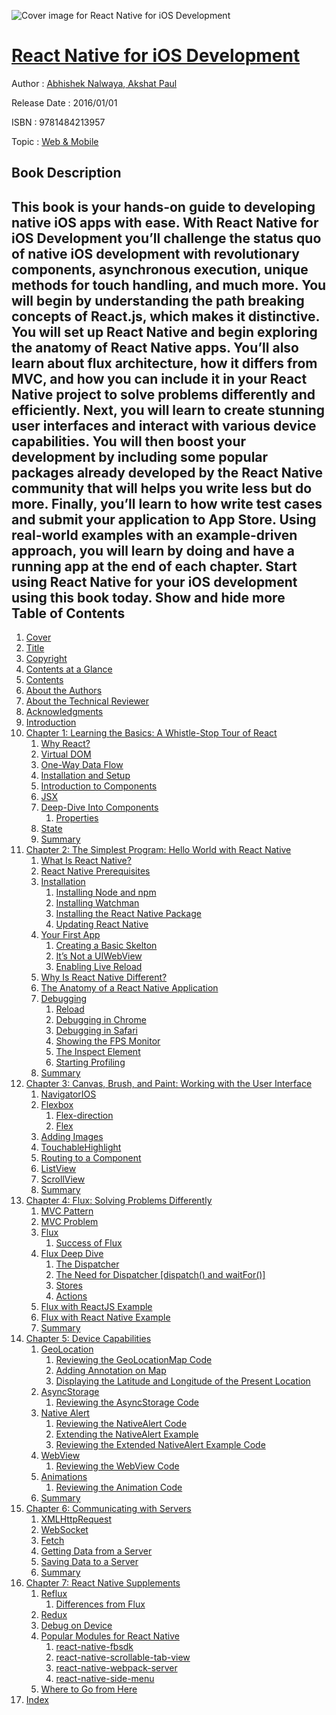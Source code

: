 ![Cover image for React Native for iOS Development](https://imgdetail.ebookreading.net/cover/cover/web_mobile/EB9781484213957.jpg)

[React Native for iOS Development](https://ebookreading.net/view/book/React+Native+for+iOS+Development-EB9781484213957_1.html "React Native for iOS Development")
====================================================================================================================

Author : [Abhishek Nalwaya](https://ebookreading.net/search/author/Abhishek+Nalwaya),[ Akshat Paul](https://ebookreading.net/search/author/+Akshat+Paul)

Release Date : 2016/01/01

ISBN : 9781484213957

Topic : [Web & Mobile](https://ebookreading.net/search/category/web-mobile)

Book Description
-----------------

 This book is your hands-on guide to developing native iOS apps with ease. With React Native for iOS Development you’ll challenge the status quo of native iOS development with revolutionary components, asynchronous execution, unique methods for touch handling, and much more.
You will begin by understanding the path breaking concepts of React.js, which makes it distinctive. You will set up React Native and begin exploring the anatomy of React Native apps. You’ll also learn about flux architecture, how it differs from MVC, and how you can include it in your React Native project to solve problems differently and efficiently. Next, you will learn to create stunning user interfaces and interact with various device capabilities. You will then boost your development by including some popular packages already developed by the React Native community that will helps you write less but do more. Finally, you’ll learn to how write test cases and submit your application to App Store.
Using real-world examples with an example-driven approach, you will learn by doing and have a running app at the end of each chapter. Start using React Native for your iOS development using this book today.
        Show and hide more                
Table of Contents
-----------------

1. [Cover](https://ebookreading.net/view/book/React+Native+for+iOS+Development-EB9781484213957_1.html)
1. [Title](https://ebookreading.net/view/book/React+Native+for+iOS+Development-EB9781484213957_2.html)
1. [Copyright](https://ebookreading.net/view/book/React+Native+for+iOS+Development-EB9781484213957_3.html)
1. [Contents at a Glance](https://ebookreading.net/view/book/React+Native+for+iOS+Development-EB9781484213957_4.html)
1. [Contents](https://ebookreading.net/view/book/React+Native+for+iOS+Development-EB9781484213957_5.html)
1. [About the Authors](https://ebookreading.net/view/book/React+Native+for+iOS+Development-EB9781484213957_6.html)
1. [About the Technical Reviewer](https://ebookreading.net/view/book/React+Native+for+iOS+Development-EB9781484213957_7.html)
1. [Acknowledgments](https://ebookreading.net/view/book/React+Native+for+iOS+Development-EB9781484213957_8.html)
1. [Introduction](https://ebookreading.net/view/book/React+Native+for+iOS+Development-EB9781484213957_9.html)
1. [Chapter 1: Learning the Basics: A Whistle-Stop Tour of React](https://ebookreading.net/view/book/React+Native+for+iOS+Development-EB9781484213957_10.html)
    1. [Why React?](https://ebookreading.net/view/book/React+Native+for+iOS+Development-EB9781484213957_10.html#Sec1)
    1. [Virtual DOM](https://ebookreading.net/view/book/React+Native+for+iOS+Development-EB9781484213957_10.html#Sec2)
    1. [One-Way Data Flow](https://ebookreading.net/view/book/React+Native+for+iOS+Development-EB9781484213957_10.html#Sec3)
    1. [Installation and Setup](https://ebookreading.net/view/book/React+Native+for+iOS+Development-EB9781484213957_10.html#Sec4)
    1. [Introduction to Components](https://ebookreading.net/view/book/React+Native+for+iOS+Development-EB9781484213957_10.html#Sec5)
    1. [JSX](https://ebookreading.net/view/book/React+Native+for+iOS+Development-EB9781484213957_10.html#Sec6)
    1. [Deep-Dive Into Components](https://ebookreading.net/view/book/React+Native+for+iOS+Development-EB9781484213957_10.html#Sec7)
        1. [Properties](https://ebookreading.net/view/book/React+Native+for+iOS+Development-EB9781484213957_10.html#Sec8)
    1. [State](https://ebookreading.net/view/book/React+Native+for+iOS+Development-EB9781484213957_10.html#Sec9)
    1. [Summary](https://ebookreading.net/view/book/React+Native+for+iOS+Development-EB9781484213957_10.html#Sec10)
1. [Chapter 2: The Simplest Program: Hello World with React Native](https://ebookreading.net/view/book/React+Native+for+iOS+Development-EB9781484213957_11.html)
    1. [What Is React Native?](https://ebookreading.net/view/book/React+Native+for+iOS+Development-EB9781484213957_11.html#Sec1)
    1. [React Native Prerequisites](https://ebookreading.net/view/book/React+Native+for+iOS+Development-EB9781484213957_11.html#Sec2)
    1. [Installation](https://ebookreading.net/view/book/React+Native+for+iOS+Development-EB9781484213957_11.html#Sec3)
        1. [Installing Node and npm](https://ebookreading.net/view/book/React+Native+for+iOS+Development-EB9781484213957_11.html#Sec4)
        1. [Installing Watchman](https://ebookreading.net/view/book/React+Native+for+iOS+Development-EB9781484213957_11.html#Sec5)
        1. [Installing the React Native Package](https://ebookreading.net/view/book/React+Native+for+iOS+Development-EB9781484213957_11.html#Sec6)
        1. [Updating React Native](https://ebookreading.net/view/book/React+Native+for+iOS+Development-EB9781484213957_11.html#Sec7)
    1. [Your First App](https://ebookreading.net/view/book/React+Native+for+iOS+Development-EB9781484213957_11.html#Sec8)
        1. [Creating a Basic Skelton](https://ebookreading.net/view/book/React+Native+for+iOS+Development-EB9781484213957_11.html#Sec9)
        1. [It’s Not a UIWebView](https://ebookreading.net/view/book/React+Native+for+iOS+Development-EB9781484213957_11.html#Sec10)
        1. [Enabling Live Reload](https://ebookreading.net/view/book/React+Native+for+iOS+Development-EB9781484213957_11.html#Sec11)
    1. [Why Is React Native Different?](https://ebookreading.net/view/book/React+Native+for+iOS+Development-EB9781484213957_11.html#Sec12)
    1. [The Anatomy of a React Native Application](https://ebookreading.net/view/book/React+Native+for+iOS+Development-EB9781484213957_11.html#Sec13)
    1. [Debugging](https://ebookreading.net/view/book/React+Native+for+iOS+Development-EB9781484213957_11.html#Sec14)
        1. [Reload](https://ebookreading.net/view/book/React+Native+for+iOS+Development-EB9781484213957_11.html#Sec15)
        1. [Debugging in Chrome](https://ebookreading.net/view/book/React+Native+for+iOS+Development-EB9781484213957_11.html#Sec16)
        1. [Debugging in Safari](https://ebookreading.net/view/book/React+Native+for+iOS+Development-EB9781484213957_11.html#Sec17)
        1. [Showing the FPS Monitor](https://ebookreading.net/view/book/React+Native+for+iOS+Development-EB9781484213957_11.html#Sec18)
        1. [The Inspect Element](https://ebookreading.net/view/book/React+Native+for+iOS+Development-EB9781484213957_11.html#Sec19)
        1. [Starting Profiling](https://ebookreading.net/view/book/React+Native+for+iOS+Development-EB9781484213957_11.html#Sec20)
    1. [Summary](https://ebookreading.net/view/book/React+Native+for+iOS+Development-EB9781484213957_11.html#Sec21)
1. [Chapter 3: Canvas, Brush, and Paint: Working with the User Interface](https://ebookreading.net/view/book/React+Native+for+iOS+Development-EB9781484213957_12.html)
    1. [NavigatorIOS](https://ebookreading.net/view/book/React+Native+for+iOS+Development-EB9781484213957_12.html#Sec1)
    1. [Flexbox](https://ebookreading.net/view/book/React+Native+for+iOS+Development-EB9781484213957_12.html#Sec2)
        1. [Flex-direction](https://ebookreading.net/view/book/React+Native+for+iOS+Development-EB9781484213957_12.html#Sec3)
        1. [Flex](https://ebookreading.net/view/book/React+Native+for+iOS+Development-EB9781484213957_12.html#Sec4)
    1. [Adding Images](https://ebookreading.net/view/book/React+Native+for+iOS+Development-EB9781484213957_12.html#Sec5)
    1. [TouchableHighlight](https://ebookreading.net/view/book/React+Native+for+iOS+Development-EB9781484213957_12.html#Sec6)
    1. [Routing to a Component](https://ebookreading.net/view/book/React+Native+for+iOS+Development-EB9781484213957_12.html#Sec7)
    1. [ListView](https://ebookreading.net/view/book/React+Native+for+iOS+Development-EB9781484213957_12.html#Sec8)
    1. [ScrollView](https://ebookreading.net/view/book/React+Native+for+iOS+Development-EB9781484213957_12.html#Sec9)
    1. [Summary](https://ebookreading.net/view/book/React+Native+for+iOS+Development-EB9781484213957_12.html#Sec10)
1. [Chapter 4: Flux: Solving Problems Differently](https://ebookreading.net/view/book/React+Native+for+iOS+Development-EB9781484213957_13.html)
    1. [MVC Pattern](https://ebookreading.net/view/book/React+Native+for+iOS+Development-EB9781484213957_13.html#Sec1)
    1. [MVC Problem](https://ebookreading.net/view/book/React+Native+for+iOS+Development-EB9781484213957_13.html#Sec2)
    1. [Flux](https://ebookreading.net/view/book/React+Native+for+iOS+Development-EB9781484213957_13.html#Sec3)
        1. [Success of Flux](https://ebookreading.net/view/book/React+Native+for+iOS+Development-EB9781484213957_13.html#Sec4)
    1. [Flux Deep Dive](https://ebookreading.net/view/book/React+Native+for+iOS+Development-EB9781484213957_13.html#Sec5)
        1. [The Dispatcher](https://ebookreading.net/view/book/React+Native+for+iOS+Development-EB9781484213957_13.html#Sec6)
        1. [The Need for Dispatcher [dispatch() and waitFor()]](https://ebookreading.net/view/book/React+Native+for+iOS+Development-EB9781484213957_13.html#Sec7)
        1. [Stores](https://ebookreading.net/view/book/React+Native+for+iOS+Development-EB9781484213957_13.html#Sec8)
        1. [Actions](https://ebookreading.net/view/book/React+Native+for+iOS+Development-EB9781484213957_13.html#Sec9)
    1. [Flux with ReactJS Example](https://ebookreading.net/view/book/React+Native+for+iOS+Development-EB9781484213957_13.html#Sec10)
    1. [Flux with React Native Example](https://ebookreading.net/view/book/React+Native+for+iOS+Development-EB9781484213957_13.html#Sec11)
    1. [Summary](https://ebookreading.net/view/book/React+Native+for+iOS+Development-EB9781484213957_13.html#Sec12)
1. [Chapter 5: Device Capabilities](https://ebookreading.net/view/book/React+Native+for+iOS+Development-EB9781484213957_14.html)
    1. [GeoLocation](https://ebookreading.net/view/book/React+Native+for+iOS+Development-EB9781484213957_14.html#Sec1)
        1. [Reviewing the GeoLocationMap Code](https://ebookreading.net/view/book/React+Native+for+iOS+Development-EB9781484213957_14.html#Sec2)
        1. [Adding Annotation on Map](https://ebookreading.net/view/book/React+Native+for+iOS+Development-EB9781484213957_14.html#Sec3)
        1. [Displaying the Latitude and Longitude of the Present Location](https://ebookreading.net/view/book/React+Native+for+iOS+Development-EB9781484213957_14.html#Sec4)
    1. [AsyncStorage](https://ebookreading.net/view/book/React+Native+for+iOS+Development-EB9781484213957_14.html#Sec6)
        1. [Reviewing the AsyncStorage Code](https://ebookreading.net/view/book/React+Native+for+iOS+Development-EB9781484213957_14.html#Sec7)
    1. [Native Alert](https://ebookreading.net/view/book/React+Native+for+iOS+Development-EB9781484213957_14.html#Sec8)
        1. [Reviewing the NativeAlert Code](https://ebookreading.net/view/book/React+Native+for+iOS+Development-EB9781484213957_14.html#Sec9)
        1. [Extending the NativeAlert Example](https://ebookreading.net/view/book/React+Native+for+iOS+Development-EB9781484213957_14.html#Sec10)
        1. [Reviewing the Extended NativeAlert Example Code](https://ebookreading.net/view/book/React+Native+for+iOS+Development-EB9781484213957_14.html#Sec11)
    1. [WebView](https://ebookreading.net/view/book/React+Native+for+iOS+Development-EB9781484213957_14.html#Sec12)
        1. [Reviewing the WebView Code](https://ebookreading.net/view/book/React+Native+for+iOS+Development-EB9781484213957_14.html#Sec13)
    1. [Animations](https://ebookreading.net/view/book/React+Native+for+iOS+Development-EB9781484213957_14.html#Sec14)
        1. [Reviewing the Animation Code](https://ebookreading.net/view/book/React+Native+for+iOS+Development-EB9781484213957_14.html#Sec15)
    1. [Summary](https://ebookreading.net/view/book/React+Native+for+iOS+Development-EB9781484213957_14.html#Sec16)
1. [Chapter 6: Communicating with Servers](https://ebookreading.net/view/book/React+Native+for+iOS+Development-EB9781484213957_15.html)
    1. [XMLHttpRequest](https://ebookreading.net/view/book/React+Native+for+iOS+Development-EB9781484213957_15.html#Sec1)
    1. [WebSocket](https://ebookreading.net/view/book/React+Native+for+iOS+Development-EB9781484213957_15.html#Sec2)
    1. [Fetch](https://ebookreading.net/view/book/React+Native+for+iOS+Development-EB9781484213957_15.html#Sec3)
    1. [Getting Data from a Server](https://ebookreading.net/view/book/React+Native+for+iOS+Development-EB9781484213957_15.html#Sec4)
    1. [Saving Data to a Server](https://ebookreading.net/view/book/React+Native+for+iOS+Development-EB9781484213957_15.html#Sec5)
    1. [Summary](https://ebookreading.net/view/book/React+Native+for+iOS+Development-EB9781484213957_15.html#Sec6)
1. [Chapter 7: React Native Supplements](https://ebookreading.net/view/book/React+Native+for+iOS+Development-EB9781484213957_16.html)
    1. [Reflux](https://ebookreading.net/view/book/React+Native+for+iOS+Development-EB9781484213957_16.html#Sec1)
        1. [Differences from Flux](https://ebookreading.net/view/book/React+Native+for+iOS+Development-EB9781484213957_16.html#Sec2)
    1. [Redux](https://ebookreading.net/view/book/React+Native+for+iOS+Development-EB9781484213957_16.html#Sec3)
    1. [Debug on Device](https://ebookreading.net/view/book/React+Native+for+iOS+Development-EB9781484213957_16.html#Sec8)
    1. [Popular Modules for React Native](https://ebookreading.net/view/book/React+Native+for+iOS+Development-EB9781484213957_16.html#Sec9)
        1. [react-native-fbsdk](https://ebookreading.net/view/book/React+Native+for+iOS+Development-EB9781484213957_16.html#Sec10)
        1. [react-native-scrollable-tab-view](https://ebookreading.net/view/book/React+Native+for+iOS+Development-EB9781484213957_16.html#Sec11)
        1. [react-native-webpack-server](https://ebookreading.net/view/book/React+Native+for+iOS+Development-EB9781484213957_16.html#Sec12)
        1. [react-native-side-menu](https://ebookreading.net/view/book/React+Native+for+iOS+Development-EB9781484213957_16.html#Sec13)
    1. [Where to Go from Here](https://ebookreading.net/view/book/React+Native+for+iOS+Development-EB9781484213957_16.html#Sec14)
1. [Index](https://ebookreading.net/view/book/React+Native+for+iOS+Development-EB9781484213957_17.html)

